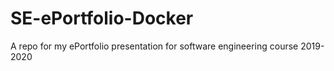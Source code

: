 # SE-ePortfolio-Docker
A repo for my ePortfolio presentation for software engineering course 2019-2020
